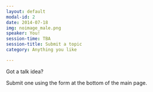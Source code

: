 ```yaml
---
layout: default
modal-id: 2
date: 2014-07-18
img: noimage_male.png
speaker: You!
session-time: TBA
session-title: Submit a topic
category: Anything you like

---
```

Got a talk idea?

Submit one using the form at the bottom of the main page.
